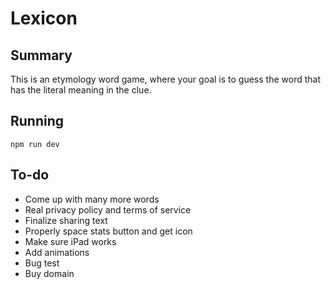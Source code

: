# Lexicon

## Summary

This is an etymology word game, where your goal is to guess the word that has the literal meaning in the clue.

## Running

`npm run dev`

## To-do

* Come up with many more words
* Real privacy policy and terms of service
* Finalize sharing text
* Properly space stats button and get icon 
* Make sure iPad works
* Add animations
* Bug test
* Buy domain
